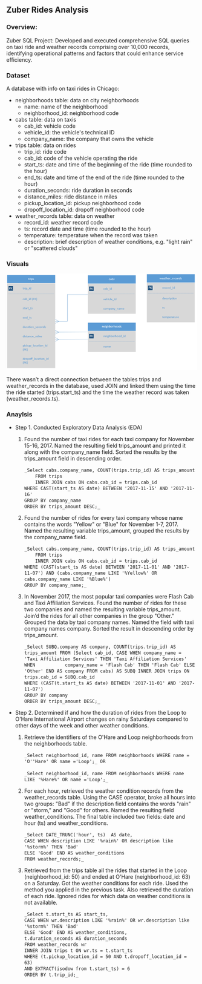 ## Zuber Rides Analysis
### Overview:
Zuber SQL Project: Developed and executed comprehensive SQL queries on taxi ride and weather records comprising over 10,000 records, identifying operational patterns and factors that could enhance service efficiency.


### Dataset
A database with info on taxi rides in Chicago:
* neighborhoods table: data on city neighborhoods
  - name: name of the neighborhood
  - neighborhood_id: neighborhood code
* cabs table: data on taxis
  - cab_id: vehicle code
  - vehicle_id: the vehicle's technical ID
  - company_name: the company that owns the vehicle
* trips table: data on rides
  - trip_id: ride code 
  - cab_id: code of the vehicle operating the ride
  - start_ts: date and time of the beginning of the ride (time rounded to the hour)
  - end_ts: date and time of the end of the ride (time rounded to the hour)
  - duration_seconds: ride duration in seconds
  - distance_miles: ride distance in miles
  - pickup_location_id: pickup neighborhood code
  - dropoff_location_id: dropoff neighborhood code
* weather_records table: data on weather
  - record_id: weather record code
  - ts: record date and time (time rounded to the hour)
  - temperature: temperature when the record was taken
  - description: brief description of weather conditions, e.g. "light rain" or "scattered clouds"


### Visuals
![Image](Project/Img/TableScheme.png)

There wasn’t a direct connection between the tables trips and weather_records in the database, used JOIN and linked them using the time the ride started (trips.start_ts) and the time the weather record was taken (weather_records.ts). 

### Anaylsis
* Step 1. Conducted Exploratory Data Analysis (EDA)
	1. Found the number of taxi rides for each taxi company for November 15-16, 2017. Named the resulting field trips_amount and printed it along with the company_name field. Sorted the results 		by the trips_amount field in descending order. 
		
		```
		_Select cabs.company_name, COUNT(trips.trip_id) AS trips_amount
			FROM trips
    		INNER JOIN cabs ON cabs.cab_id = trips.cab_id
		WHERE CAST(start_ts AS date) BETWEEN '2017-11-15' AND '2017-11-16'
		GROUP BY company_name
		ORDER BY trips_amount DESC;_
		```

	2. Found the number of rides for every taxi company whose name contains the words "Yellow" or "Blue" for November 1-7, 2017. Named the resulting variable trips_amount, grouped the results 		by the company_name field.
		
		```
		_Select cabs.company_name, COUNT(trips.trip_id) AS trips_amount
			FROM trips
    		INNER JOIN cabs ON cabs.cab_id = trips.cab_id
		WHERE (CAST(start_ts AS date) BETWEEN '2017-11-01' AND '2017-11-07') AND (cabs.company_name LIKE '%Yellow%' OR cabs.company_name LIKE '%Blue%')
		GROUP BY company_name;_
		```

	3. In November 2017, the most popular taxi companies were Flash Cab and Taxi Affiliation Services. Found the number of rides for these two companies and named the resulting variable 			trips_amount. Join’d the rides for all other companies in the group "Other." Grouped the data by taxi company names. Named the field with taxi company names company. Sorted the result in 		descending order by trips_amount.

		```
		_Select SUBQ.company AS company, COUNT(trips.trip_id) AS trips_amount FROM (Select cab_id, CASE WHEN company_name = 'Taxi Affiliation Services' THEN 'Taxi Affiliation Services' WHEN 			company_name = 'Flash Cab' THEN 'Flash Cab' ELSE 'Other' END AS company FROM cabs) AS SUBQ INNER JOIN trips ON trips.cab_id = SUBQ.cab_id 
		WHERE (CAST(t.start_ts AS date) BETWEEN '2017-11-01' AND '2017-11-07')
		GROUP BY company
		ORDER BY trips_amount DESC;_
		```

* Step 2. Determined if and how the duration of rides from the Loop to O'Hare International Airport changes on rainy Saturdays compared to other days of the week and other weather conditions.
	1. Retrieve the identifiers of the O'Hare and Loop neighborhoods from the neighborhoods table.
		
		```
		_Select neighborhood_id, name FROM neighborhoods WHERE name = 'O''Hare' OR name ='Loop';_ OR

		_Select neighborhood_id, name FROM neighborhoods WHERE name LIKE '%Hare%' OR name ='Loop';_
		```

	2. For each hour, retrieved the weather condition records from the weather_records table. Using the CASE operator, broke all hours into two groups: "Bad" if the description field contains 		the words "rain" or "storm," and "Good" for others. Named the resulting field weather_conditions. The final table included two fields: date and hour (ts) and weather_conditions.

		```	
		_Select DATE_TRUNC('hour', ts)  AS date,
		CASE WHEN description LIKE '%rain%' OR description like '%storm%' THEN 'Bad'
		ELSE 'Good' END AS weather_conditions 
		FROM weather_records;_
		```

	3. Retrieved from the trips table all the rides that started in the Loop (neighborhood_id: 50) and ended at O'Hare (neighborhood_id: 63) on a Saturday. Got the weather conditions for each 		ride. Used the method you applied in the previous task. Also retrieved the duration of each ride. Ignored rides for which data on weather conditions is not available.	
		
		```
		_Select t.start_ts AS start_ts,
		CASE WHEN wr.description LIKE '%rain%' OR wr.description like '%storm%' THEN 'Bad'
		ELSE 'Good' END AS weather_conditions,
		t.duration_seconds AS duration_seconds
		FROM weather_records wr
		INNER JOIN trips t ON wr.ts = t.start_ts
		WHERE (t.pickup_location_id = 50 AND t.dropoff_location_id = 63)
   		AND EXTRACT(isodow from t.start_ts) = 6
		ORDER BY t.trip_id;_
		```
